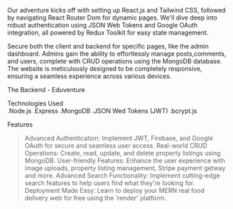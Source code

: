 Our adventure kicks off with setting up React.js and Tailwind CSS, followed by navigating React Router Dom for dynamic pages.
We'll dive deep into robust authentication using JSON Web Tokens and Google OAuth integration, all powered by Redux Toolkit for easy state management.


Secure both the client and backend for specific pages, like the admin dashboard. Admins gain the ability to effortlessly manage posts,comments, and users, complete with CRUD operations using the MongoDB database.
The website is meticulously designed to be completely responsive, ensuring a seamless experience across various devices. 


The Backend - Eduventure 

Technologies Used    
.Node.js 
.Express
.MongoDB
.JSON Wed Tokens (JWT)
.bcrypt.js


Features

>Advanced Authentication: Implement JWT, Firebase, and Google OAuth for secure and seamless user access.
> Real-world CRUD Operations: Create, read, update, and delete property listings using MongoDB.
> User-friendly Features: Enhance the user experience with image uploads, property listing management, Stripe payment getway and more.
>Advanced Search Functionality: Implement cutting-edge search features to help users find what they're looking for.
>Deployment Made Easy: Learn to deploy your MERN real food delivery web for free using the 'render' platform.
